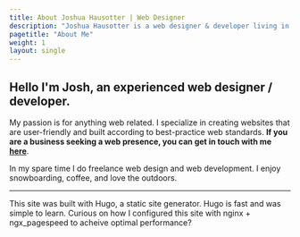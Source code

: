 ```yaml
---
title: About Joshua Hausotter | Web Designer
description: "Joshua Hausotter is a web designer & developer living in Oregon. In his spare time He does freelance web design and web development."
pagetitle: "About Me"
weight: 1
layout: single
---
```


## Hello I'm Josh, an experienced web designer / developer.

My passion is for anything web related. I specialize in creating websites that are user-friendly and built according to best-practice web standards. **If you are a business seeking a web presence, you can get in touch with me [here](/contact)**.

In my spare time I do freelance web design and web development. I enjoy snowboarding, coffee, and love the outdoors.

******

This site was built with Hugo, a static site generator. Hugo is fast and was simple to learn. Curious on how I configured this site with nginx + ngx_pagespeed to acheive optimal performance?
